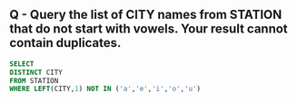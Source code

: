 ## Q - Query the list of CITY names from STATION that do not start with vowels. Your result cannot contain duplicates.

```sql
SELECT 
DISTINCT CITY
FROM STATION 
WHERE LEFT(CITY,1) NOT IN ('a','e','i','o','u')
